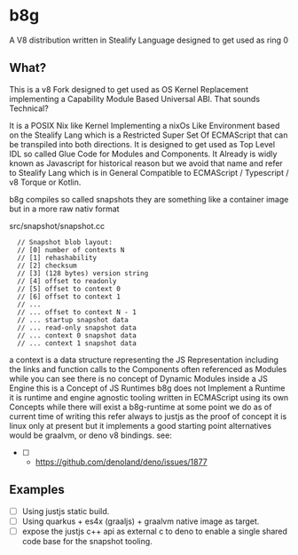 # b8g
A V8 distribution written in Stealify Language designed to get used as ring 0 

## What?
This is a v8 Fork designed to get used as OS Kernel Replacement implementing a Capability Module Based Universal ABI.
That sounds Technical?

It is a POSIX Nix like Kernel Implementing a nixOs Like Environment based on the Stealify Lang which is a Restricted Super Set Of ECMAScript that can be transpiled into both directions. It is designed to get used as Top Level IDL so called Glue Code for Modules and Components. It Already is widly known as Javascript for historical reason but we avoid that name and refer to Stealify Lang which is in General Compatible to ECMAScript / Typescript / v8 Torque or Kotlin.

b8g compiles so called snapshots they are something like a container image but in a more raw nativ format 

src/snapshot/snapshot.cc
```
  // Snapshot blob layout:
  // [0] number of contexts N
  // [1] rehashability
  // [2] checksum
  // [3] (128 bytes) version string
  // [4] offset to readonly
  // [5] offset to context 0
  // [6] offset to context 1
  // ...
  // ... offset to context N - 1
  // ... startup snapshot data
  // ... read-only snapshot data
  // ... context 0 snapshot data
  // ... context 1 snapshot data
```

a context is a data structure representing the JS Representation including the links and function calls to the Components often referenced as Modules while you can see there is no concept of Dynamic Modules inside a JS Engine this is a Concept of JS Runtimes b8g does not Implement a Runtime it is runtime and engine agnostic tooling written in ECMAScript using its own Concepts while there will exist a b8g-runtime at some point we do as of current time of writing this refer always to justjs as the proof of concept it is linux only at present but it implements a good starting point alternatives would be graalvm, or deno v8 bindings. see: 
- [ ] - https://github.com/denoland/deno/issues/1877


## Examples
- [ ] Using justjs static build.
- [ ] Using quarkus + es4x (graaljs) + graalvm native image as target.
- [ ] expose the justjs c++ api as external c to deno to enable a single shared code base for the snapshot tooling. 
